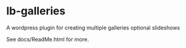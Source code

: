 lb-galleries
============

A wordpress plugin for creating multiple galleries optional slideshows

See docs/ReadMe.html for more.

